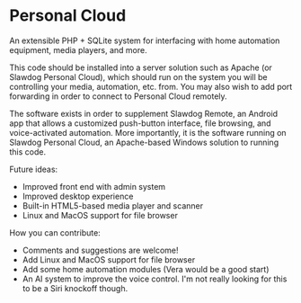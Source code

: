 Personal Cloud
==============

An extensible PHP + SQLite system for interfacing with home automation equipment, media players, and more.

This code should be installed into a server solution such as Apache (or Slawdog Personal Cloud), which should run on the system you will be controlling your media, automation, etc. from. You may also wish to add port forwarding in order to connect to Personal Cloud remotely.

The software exists in order to supplement Slawdog Remote, an Android app that allows a customized push-button interface, file browsing, and voice-activated automation. More importantly, it is the software running on Slawdog Personal Cloud, an Apache-based Windows solution to running this code.

Future ideas:
- Improved front end with admin system
- Improved desktop experience
- Built-in HTML5-based media player and scanner
- Linux and MacOS support for file browser

How you can contribute:
- Comments and suggestions are welcome!
- Add Linux and MacOS support for file browser
- Add some home automation modules (Vera would be a good start)
- An AI system to improve the voice control. I'm not really looking for this to be a Siri knockoff though.